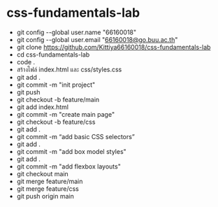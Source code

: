 # css-fundamentals-lab
- git config --global user.name "66160018"
- git config --global user.email "66160018@go.buu.ac.th"
- git clone https://github.com/Kittiya66160018/css-fundamentals-lab
- cd css-fundamentals-lab
- code .
- สร้างไฟล์ index.html และ css/styles.css
- git add .
- git commit -m "init project"
- git push
- git checkout -b feature/main
- git add index.html
- git commit -m "create main page"
- git checkout -b feature/css 
- git add .
- git commit -m  “add basic CSS selectors” 
- git add .
- git commit -m  "add box model styles"
- git add .
- git commit -m  "add flexbox layouts"
- git checkout main
- git merge feature/main
- git merge feature/css
- git push origin main